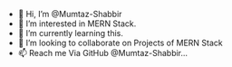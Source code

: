 - 👋 Hi, I’m @Mumtaz-Shabbir
- 👀 I’m interested in   MERN Stack.
- 🌱 I’m currently learning this.
- 💞️ I’m looking to collaborate on Projects of MERN Stack
- 📫 Reach me Via GitHub @Mumtaz-Shabbir...

<!---
Mumtaz-Shabbir/Mumtaz-Shabbir is a ✨ special ✨ repository because its `README.md` (this file) appears on your GitHub profile.
You can click the Preview link to take a look at your changes.
--->
